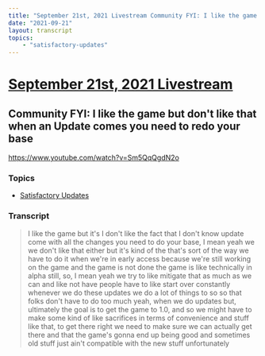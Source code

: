 ```yaml
---
title: "September 21st, 2021 Livestream Community FYI: I like the game but don't like that when an Update comes you need to redo your base"
date: "2021-09-21"
layout: transcript
topics:
    - "satisfactory-updates"
---
```

# [September 21st, 2021 Livestream](../2021-09-21.md)
## Community FYI: I like the game but don't like that when an Update comes you need to redo your base
https://www.youtube.com/watch?v=Sm5QqQgdN2o

### Topics
* [Satisfactory Updates](../topics/satisfactory-updates.md)

### Transcript

> I like the game but it's I don't like the fact that I don't know update come with all the changes you need to do your base, I mean yeah we we don't like that either but it's kind of the that's sort of the way we have to do it when we're in early access because we're still working on the game and the game is not done the game is like technically in alpha still, so, I mean yeah we try to like mitigate that as much as we can and like not have people have to like start over constantly whenever we do these updates we do a lot of things to so so that folks don't have to do too much yeah, when we do updates but, ultimately the goal is to get the game to 1.0, and so we might have to make some kind of like sacrifices in terms of convenience and stuff like that, to get there right we need to make sure we can actually get there and that the game's gonna end up being good and sometimes old stuff just ain't compatible with the new stuff unfortunately
